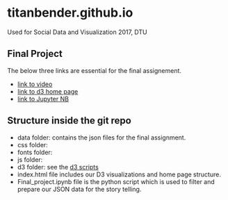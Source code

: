 # titanbender.github.io
Used for Social Data and Visualization 2017, DTU

## Final Project
The below three links are essential for the final assignement. 
* [link to video](https://vimeo.com/211653855)
* [link to d3 home page](https://titanbender.github.io)
* [link to Jupyter NB](http://nbviewer.jupyter.org/url/titanbender.github.io/Final_project.ipynb)

## Structure inside the git repo

- data folder: contains the json files for the final assignment.
- css folder:
- fonts folder:
- js folder:
- d3 folder: see the [d3 scripts](https://github.com/titanbender/titanbender.github.io)
- index.html file includes our D3 visualizations and home page structure.
- Final_project.ipynb file is the python script which is used to filter and prepare our JSON data for the story telling.
